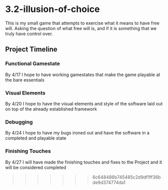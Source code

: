 # **3.2-illusion-of-choice**

This is my small game that attempts to exercise what it means to have free will. Asking the question of what free will is, and if it is something that we truly have control over.

## **Project Timeline**

### Functional Gamestate

By 4/17 I hope to have working gamestates that make the game playable at the bare essentials

### Visual Elements

By 4/20 I hope to have the visual elements and style of the software laid out on top of the already established framework

### Debugging

By 4/24 I hope to have my bugs ironed out and have the software in a completed and playable state

### Finishing Touches

By 4/27 I will have made the finishing touches and fixes to the Project and it will be considered completed
>>>>>>> 6c648486b745485c2d9df1ff36bde9d374774da1
